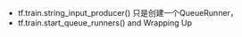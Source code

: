 * tf.train.string_input_producer() 只是创建一个QueueRunner，
* tf.train.start_queue_runners() and Wrapping Up

